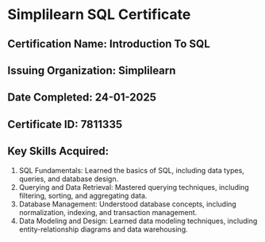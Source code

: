 # Simplilearn SQL Certificate
## Certification Name: Introduction To SQL
## Issuing Organization: Simplilearn
## Date Completed: 24-01-2025
## Certificate ID: 7811335

## Key Skills Acquired:
1. SQL Fundamentals: Learned the basics of SQL, including data types, queries, and database design.
2. Querying and Data Retrieval: Mastered querying techniques, including filtering, sorting, and aggregating data.
3. Database Management: Understood database concepts, including normalization, indexing, and transaction management.
4. Data Modeling and Design: Learned data modeling techniques, including entity-relationship diagrams and data warehousing.
